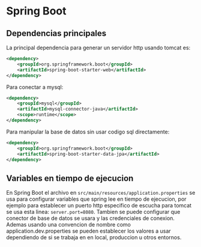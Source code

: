 # Spring Boot

## Dependencias principales

La principal dependencia para generar un servidor http usando
tomcat es:

```xml
<dependency>
	<groupId>org.springframework.boot</groupId>
	<artifactId>spring-boot-starter-web</artifactId>
</dependency>
```

Para conectar a mysql:

```xml
<dependency>
	<groupId>mysql</groupId>
	<artifactId>mysql-connector-java</artifactId>
	<scope>runtime</scope>
</dependency>
```

Para manipular la base de datos sin usar codigo sql directamente:

```xml
<dependency>
	<groupId>org.springframework.boot</groupId>
	<artifactId>spring-boot-starter-data-jpa</artifactId>
</dependency>
```

## Variables en tiempo de ejecucion

En Spring Boot el archivo en `src/main/resources/application.properties`
se usa para configurar variables que spring lee en tiempo de ejecucion,
por ejemplo para establecer un puerto http especifico de escucha para
tomcat se usa esta linea: `server.port=8080`. Tambien se puede configurar
que conector de base de datos se usara y las credenciales de conexion.
Ademas usando una convencion de nombre como application.dev.properties
se pueden establecer los valores a usar dependiendo de si se trabaja en
en local, produccion u otros entornos.

